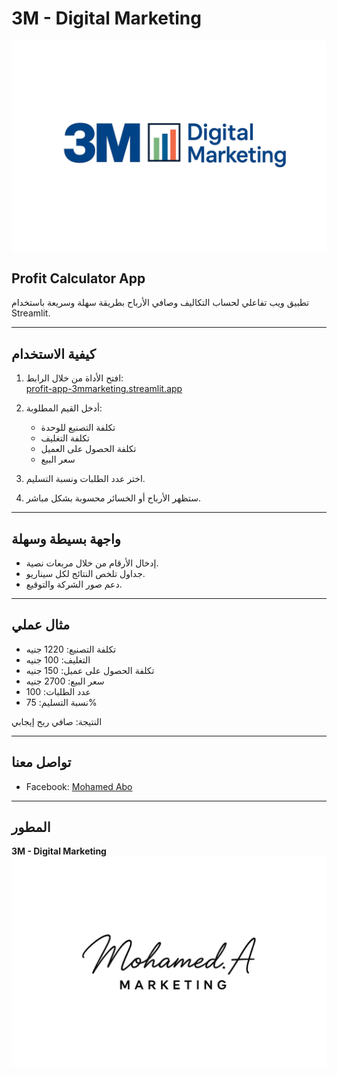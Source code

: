 # 3M - Digital Marketing  
![Logo](logo.png)

## Profit Calculator App  
تطبيق ويب تفاعلي لحساب التكاليف وصافي الأرباح بطريقة سهلة وسريعة باستخدام Streamlit.  

---

## كيفية الاستخدام  
1. افتح الأداة من خلال الرابط:  
   [profit-app-3mmarketing.streamlit.app](https://profit-app-3mmarketing.streamlit.app)  

2. أدخل القيم المطلوبة:
   - تكلفة التصنيع للوحدة  
   - تكلفة التغليف  
   - تكلفة الحصول على العميل  
   - سعر البيع  

3. اختر عدد الطلبات ونسبة التسليم.  
4. ستظهر الأرباح أو الخسائر محسوبة بشكل مباشر.  

---

## واجهة بسيطة وسهلة  
- إدخال الأرقام من خلال مربعات نصية.  
- جداول تلخص النتائج لكل سيناريو.  
- دعم صور الشركة والتوقيع.  

---

## مثال عملي  
- تكلفة التصنيع: 1220 جنيه  
- التغليف: 100 جنيه  
- تكلفة الحصول على عميل: 150 جنيه  
- سعر البيع: 2700 جنيه  
- عدد الطلبات: 100  
- نسبة التسليم: 75%  

النتيجة: صافي ربح إيجابي  

---

## تواصل معنا  
- Facebook: [Mohamed Abo](https://www.facebook.com/1mohamed.abdo.97)

---

## المطور  
**3M - Digital Marketing**  
![Signature](signature.png)  
